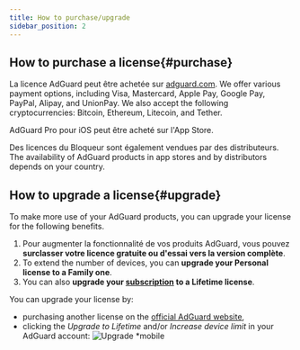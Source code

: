 ```yaml
---
title: How to purchase/upgrade
sidebar_position: 2
---
```


## How to purchase a license{#purchase}

La licence AdGuard peut être achetée sur [adguard.com](https://adguard.com/license.html). We offer various payment options, including Visa, Mastercard, Apple Pay, Google Pay, PayPal, Alipay, and UnionPay. We also accept the following cryptocurrencies: Bitcoin, Ethereum, Litecoin, and Tether.

AdGuard Pro pour iOS peut être acheté sur l'App Store.

Des licences du Bloqueur sont également vendues par des distributeurs. The availability of AdGuard products in app stores and by distributors depends on your country.

## How to upgrade a license{#upgrade}

To make more use of your AdGuard products, you can upgrade your license for the following benefits.

1. Pour augmenter la fonctionnalité de vos produits AdGuard, vous pouvez **surclasser votre licence gratuite ou d'essai vers la version complète**.
2. To extend the number of devices, you can **upgrade your Personal license to a Family one**.
3. You can also **upgrade your [subscription](../what-is) to a Lifetime license**.

You can upgrade your license by:

- purchasing another license on the [official AdGuard website](https://adguard.com),
- clicking the *Upgrade to Lifetime* and/or *Increase device limit* in your AdGuard account: ![Upgrade *mobile](https://cdn.adtidy.org/content/kb/ad_blocker/general/newaccount-upgrade.png)
